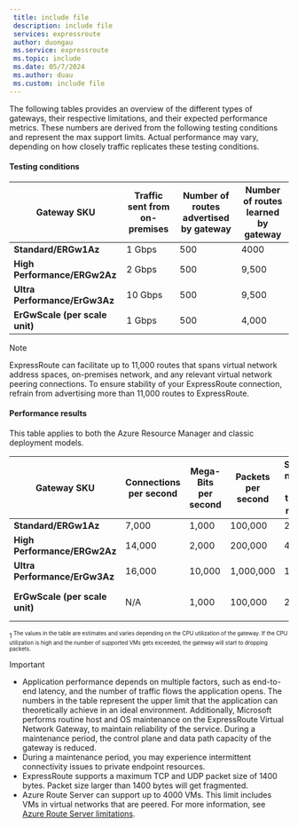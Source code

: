 ```yaml
---
 title: include file
 description: include file
 services: expressroute
 author: duongau
 ms.service: expressroute
 ms.topic: include
 ms.date: 05/7/2024
 ms.author: duau
 ms.custom: include file
---
```


The following tables provides an overview of the different types of gateways, their respective limitations, and their expected performance metrics. These numbers are derived from the following testing conditions and represent the max support limits. Actual performance may vary, depending on how closely traffic replicates these testing conditions.

#### Testing conditions

| Gateway SKU | Traffic sent from on-premises | Number of routes advertised by gateway | Number of routes learned by gateway |
|--|--|--|--|
| **Standard/ERGw1Az** | 1 Gbps | 500 | 4000 |
| **High Performance/ERGw2Az** | 2 Gbps | 500 | 9,500 |
| **Ultra Performance/ErGw3Az** | 10 Gbps | 500 | 9,500 |
| **ErGwScale (per scale unit)** | 1 Gbps | 500 | 4,000 |

> [!NOTE]
> ExpressRoute can facilitate up to 11,000 routes that spans virtual network address spaces, on-premises network, and any relevant virtual network peering connections. To ensure stability of your ExpressRoute connection, refrain from advertising more than 11,000 routes to ExpressRoute.

#### Performance results

This table applies to both the Azure Resource Manager and classic deployment models.

| Gateway SKU | Connections per second | Mega-Bits per second | Packets per second | Supported number of VMs in the virtual network <sup>1<sup/> | Flow count limit |
|--|--|--|--|--|--|
| **Standard/ERGw1Az** | 7,000 | 1,000 | 100,000 | 2,000 | 200,000 |
| **High Performance/ERGw2Az** | 14,000 | 2,000 | 200,000 | 4,500 | 400,000 |
| **Ultra Performance/ErGw3Az** | 16,000 | 10,000 | 1,000,000 | 11,000 | 1,000,000 |
| **ErGwScale (per scale unit)** | N/A | 1,000 | 100,000 | 2,000 | 100,000 per scale unit |

<sup>1<sup/> The values in the table are estimates and varies depending on the CPU utilization of the gateway. If the CPU utilization is high and the number of supported VMs gets exceeded, the gateway will start to dropping packets.

> [!IMPORTANT]
> * Application performance depends on multiple factors, such as end-to-end latency, and the number of traffic flows the application opens. The numbers in the table represent the upper limit that the application can theoretically achieve in an ideal environment. Additionally, Microsoft performs routine host and OS maintenance on the ExpressRoute Virtual Network Gateway, to maintain reliability of the service. During a maintenance period, the control plane and data path capacity of the gateway is reduced.
> * During a maintenance period, you may experience intermittent connectivity issues to private endpoint resources.
> * ExpressRoute supports a maximum TCP and UDP packet size of 1400 bytes. Packet size larger than 1400 bytes will get fragmented.
> * Azure Route Server can support up to 4000 VMs. This limit includes VMs in virtual networks that are peered. For more information, see [Azure Route Server limitations](/azure/route-server/overview#route-server-limits).
